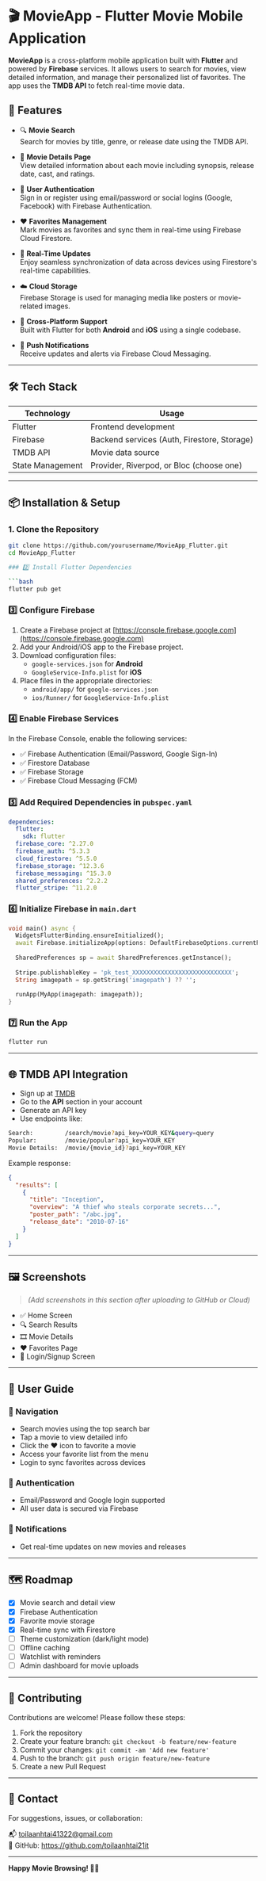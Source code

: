 # 🎬 MovieApp - Flutter Movie Mobile Application

**MovieApp** is a cross-platform mobile application built with **Flutter** and powered by **Firebase** services. It allows users to search for movies, view detailed information, and manage their personalized list of favorites. The app uses the **TMDB API** to fetch real-time movie data.

## 🚀 Features

- 🔍 **Movie Search**  
  Search for movies by title, genre, or release date using the TMDB API.

- 🎥 **Movie Details Page**  
  View detailed information about each movie including synopsis, release date, cast, and ratings.

- 🔐 **User Authentication**  
  Sign in or register using email/password or social logins (Google, Facebook) with Firebase Authentication.

- ❤️ **Favorites Management**  
  Mark movies as favorites and sync them in real-time using Firebase Cloud Firestore.

- 🔄 **Real-Time Updates**  
  Enjoy seamless synchronization of data across devices using Firestore's real-time capabilities.

- ☁️ **Cloud Storage**  
  Firebase Storage is used for managing media like posters or movie-related images.

- 📲 **Cross-Platform Support**  
  Built with Flutter for both **Android** and **iOS** using a single codebase.

- 🔔 **Push Notifications**  
  Receive updates and alerts via Firebase Cloud Messaging.

---

## 🛠️ Tech Stack

| Technology     | Usage                                        |
|----------------|----------------------------------------------|
| Flutter        | Frontend development                         |
| Firebase       | Backend services (Auth, Firestore, Storage)  |
| TMDB API       | Movie data source                            |
| State Management | Provider, Riverpod, or Bloc (choose one)    |

---

## 📦 Installation & Setup

### 1. Clone the Repository

```bash
git clone https://github.com/yourusername/MovieApp_Flutter.git
cd MovieApp_Flutter

### 2️⃣ Install Flutter Dependencies

```bash
flutter pub get
```

### 3️⃣ Configure Firebase

1. Create a Firebase project at [https://console.firebase.google.com](https://console.firebase.google.com)
2. Add your Android/iOS app to the Firebase project.
3. Download configuration files:
   - `google-services.json` for **Android**
   - `GoogleService-Info.plist` for **iOS**
4. Place files in the appropriate directories:
   - `android/app/` for `google-services.json`
   - `ios/Runner/` for `GoogleService-Info.plist`

### 4️⃣ Enable Firebase Services

In the Firebase Console, enable the following services:

- ✅ Firebase Authentication (Email/Password, Google Sign-In)
- ✅ Firestore Database
- ✅ Firebase Storage
- ✅ Firebase Cloud Messaging (FCM)

### 5️⃣ Add Required Dependencies in `pubspec.yaml`

```yaml
dependencies:
  flutter:
    sdk: flutter
  firebase_core: ^2.27.0
  firebase_auth: ^5.3.3
  cloud_firestore: ^5.5.0
  firebase_storage: ^12.3.6
  firebase_messaging: ^15.3.0
  shared_preferences: ^2.2.2
  flutter_stripe: ^11.2.0
```

### 6️⃣ Initialize Firebase in `main.dart`

```dart
void main() async {
  WidgetsFlutterBinding.ensureInitialized();
  await Firebase.initializeApp(options: DefaultFirebaseOptions.currentPlatform);
  
  SharedPreferences sp = await SharedPreferences.getInstance();
  
  Stripe.publishableKey = 'pk_test_XXXXXXXXXXXXXXXXXXXXXXXXXXXX';
  String imagepath = sp.getString('imagepath') ?? '';
  
  runApp(MyApp(imagepath: imagepath));
}
```

### 7️⃣ Run the App

```bash
flutter run
```

---

## 🌐 TMDB API Integration

- Sign up at [TMDB](https://www.themoviedb.org/)
- Go to the **API** section in your account
- Generate an API key
- Use endpoints like:

```bash
Search:         /search/movie?api_key=YOUR_KEY&query=query
Popular:        /movie/popular?api_key=YOUR_KEY
Movie Details:  /movie/{movie_id}?api_key=YOUR_KEY
```

Example response:

```json
{
  "results": [
    {
      "title": "Inception",
      "overview": "A thief who steals corporate secrets...",
      "poster_path": "/abc.jpg",
      "release_date": "2010-07-16"
    }
  ]
}
```

---

## 🖼 Screenshots

> _(Add screenshots in this section after uploading to GitHub or Cloud)_

- ✅ Home Screen  
- 🔍 Search Results  
- 🎞 Movie Details  
- ❤️ Favorites Page  
- 🔐 Login/Signup Screen  

---

## 📘 User Guide

### 🧭 Navigation

- Search movies using the top search bar
- Tap a movie to view detailed info
- Click the ❤️ icon to favorite a movie
- Access your favorite list from the menu
- Login to sync favorites across devices

### 🔐 Authentication

- Email/Password and Google login supported
- All user data is secured via Firebase

### 🔔 Notifications

- Get real-time updates on new movies and releases

---

## 🗺 Roadmap

- [x] Movie search and detail view
- [x] Firebase Authentication
- [x] Favorite movie storage
- [x] Real-time sync with Firestore
- [ ] Theme customization (dark/light mode)
- [ ] Offline caching
- [ ] Watchlist with reminders
- [ ] Admin dashboard for movie uploads

---

## 🤝 Contributing

Contributions are welcome! Please follow these steps:

1. Fork the repository
2. Create your feature branch: `git checkout -b feature/new-feature`
3. Commit your changes: `git commit -am 'Add new feature'`
4. Push to the branch: `git push origin feature/new-feature`
5. Create a new Pull Request

---


## 📧 Contact

For suggestions, issues, or collaboration:

📬 toilaanhtai41322@gmail.com  
📎 GitHub: https://github.com/toilaanhtai21it

---

**Happy Movie Browsing! 🎥🍿**

